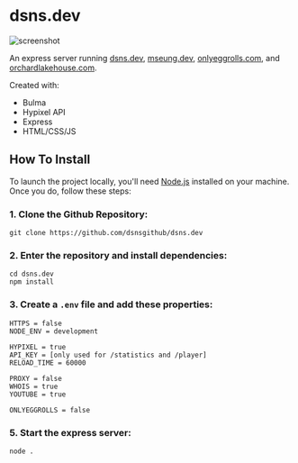 # dsns.dev

![screenshot](https://github.com/dsnsgithub/dsns.dev/blob/main/portfolio.png?raw=true)

An express server running [dsns.dev](https://dsns.dev), [mseung.dev](https://mseung.dev), [onlyeggrolls.com](https://onlyeggrolls.com), and [orchardlakehouse.com](https://orchardlakehouse.com).

Created with:
- Bulma
- Hypixel API
- Express
- HTML/CSS/JS

## How To Install

To launch the project locally, you'll need [Node.js](https://nodejs.org/en/) installed on your machine. Once you do, follow these steps:

### 1. Clone the Github Repository:
    git clone https://github.com/dsnsgithub/dsns.dev

### 2. Enter the repository and install dependencies:
    cd dsns.dev
    npm install

### 3. Create a `.env` file and add these properties:
	HTTPS = false
	NODE_ENV = development

	HYPIXEL = true
	API_KEY = [only used for /statistics and /player]
	RELOAD_TIME = 60000

	PROXY = false
	WHOIS = true
	YOUTUBE = true

	ONLYEGGROLLS = false

### 5. Start the express server:
    node .

